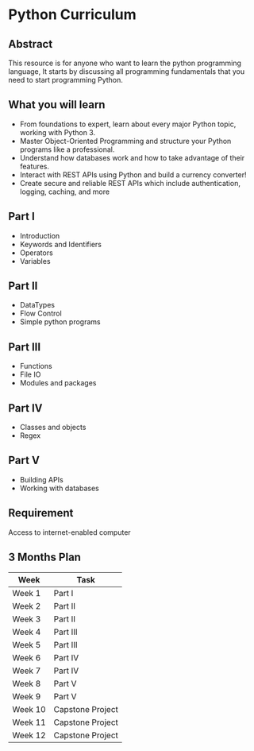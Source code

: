 # Python Curriculum
## Abstract
This resource is for anyone who want to learn the python programming language, It starts by discussing all programming fundamentals that you need to start programming Python. 
## What you will learn
* From foundations to expert, learn about every major Python topic, working with Python 3.
* Master Object-Oriented Programming and structure your Python programs like a professional.
* Understand how databases work and how to take advantage of their features.
* Interact with REST APIs using Python and build a currency converter!
* Create secure and reliable REST APIs which include authentication, logging, caching, and more

## Part I
* Introduction
* Keywords and Identifiers
* Operators
* Variables
## Part II
* DataTypes
* Flow Control
* Simple python programs
## Part III
* Functions
* File IO
* Modules and packages
## Part IV			
* Classes and objects		
* Regex	
## Part V
* Building APIs
* Working with databases

## Requirement
Access to internet-enabled computer

## 3 Months Plan

| Week      | Task |
| ----------- | ----------- |
| Week 1    | Part I       |
| Week 2    | Part II        |
| Week 3    | Part II        |
| Week 4    |  Part III        |
| Week 5    |  Part III        |
| Week 6    | Part IV        |
| Week 7    | Part IV        |
| Week 8    | Part V        |
| Week 9    | Part V        |
| Week 10   | Capstone Project     |
| Week 11   | Capstone Project     |
| Week 12   | Capstone Project     |
